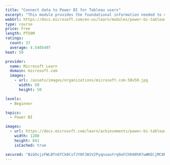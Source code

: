 ```yaml
---
title: "Connect data to Power BI for Tableau users"
excerpt: "This module provides the foundational information needed to connect to your data confidently with the new platform."
webUrl: https://docs.microsoft.com/en-us/learn/modules/power-bi-tableau-data-connectivity/
type: course
price: Free
length: PT50M
ratings:
  count: 37
  average: 4.5405407
heat: 50

provider:
  name: Microsoft Learn
  domain: microsoft.com
  images:
    - url: /assets/images/organizations/microsoft.com-50x50.jpg
      width: 50
      height: 50

levels:
  - Beginner

topics:
  - Power BI

images:
  - url: https://docs.microsoft.com/learn/achievements/power-bi-tableau-data-connectivity-social.png
    width: 1280
    height: 641
    isCached: true

secured: "BiGOvjzFWLBTn6fCk0CsfJY0FJW1V2PyqnuauYrq9oFChR40hR7wWKECjMC8NKgvXIZJxAKIjo3SFZ9m55nEa9/bxT0TZhBxOqjyN7unKFvPc2JwNHT2Zy81lIbB+55/b3rNKWuLzu+GUwtibBmUYkogl6Opf1WdgdpT1VpaQuZo6mPR5tWXFIctWGRFv3dlyiZ+jhWOh+4nCwY2wb6itbxN9ADygEC3JaRJNiTFG5XqvaNoaV2qfcsBKR5dnLla5iDQeMijqqT28WhBpZ9Oq7+4uvcCc0aqyftsOxd1R9HqALbluuJKzRAUPOI/UMSBuNDBPhpjosk51Pd0X4sxjt5NvJaJNwwVh89/S65BEeGCVzArMHsA4iIriHIMHCA/1q8imw8bueglN7kq5rPYijMNK6KTKRdhRQd5YoFQfcI=;6pzL6WOMG029wI3emoz0dA=="
---
```


